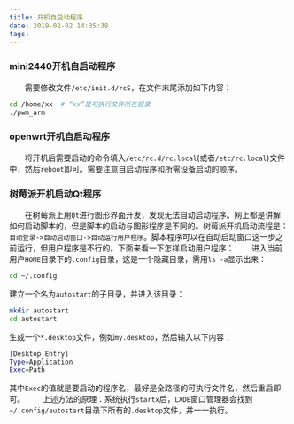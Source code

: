 ```yaml
---
title: 开机自启动程序
date: 2019-02-02 14:35:38
tags:
---
```

### mini2440开机自启动程序

&emsp;&emsp;需要修改文件`/etc/init.d/rcS`，在文件末尾添加如下内容：

``` bash
cd /home/xx  # “xx”是可执行文件所在目录
./pwm_arm
```

### openwrt开机自启动程序

&emsp;&emsp;将开机后需要启动的命令填入`/etc/rc.d/rc.local`(或者`/etc/rc.local`)文件中，然后`reboot`即可。需要注意自启动程序和所需设备启动的顺序。

### 树莓派开机启动Qt程序

&emsp;&emsp;在树莓派上用`Qt`进行图形界面开发，发现无法自动启动程序。网上都是讲解如何启动脚本的，但是脚本的启动与图形程序是不同的。树莓派开机启动流程是：`自动登录->自动启动窗口->自动运行用户程序`。脚本程序可以在自动启动窗口这一步之前运行，但用户程序是不行的。下面来看一下怎样启动用户程序：
&emsp;&emsp;进入当前用户`HOME`目录下的`.config`目录，这是一个隐藏目录，需用`ls -a`显示出来：

``` bash
cd ~/.config
```

建立一个名为`autostart`的子目录，并进入该目录：

``` bash
mkdir autostart
cd autostart
```

生成一个`*.desktop`文件，例如`my.desktop`，然后输入以下内容：

``` bash
[Desktop Entry]
Type=Application
Exec=Path
```

其中`Exec`的值就是要启动的程序名，最好是全路径的可执行文件名，然后重启即可。
&emsp;&emsp;上述方法的原理：系统执行`startx`后，`LXDE`窗口管理器会找到`~/.config/autostart`目录下所有的`.desktop`文件，并一一执行。